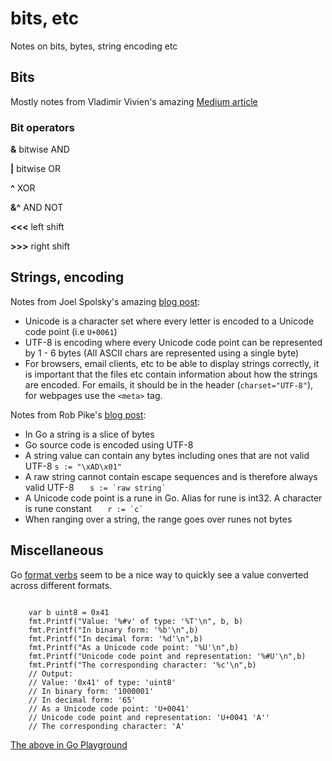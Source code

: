 # bits, etc
Notes on bits, bytes, string encoding etc

## Bits

Mostly notes from Vladimir Vivien's amazing [Medium article](https://medium.com/learning-the-go-programming-language/bit-hacking-with-go-e0acee258827)

### Bit operators

**&** bitwise AND

**|** bitwise OR

**^** XOR

**&^** AND NOT

**<<<** left shift

**>>>** right shift


## Strings, encoding

Notes from Joel Spolsky's amazing [blog post](https://www.joelonsoftware.com/2003/10/08/the-absolute-minimum-every-software-developer-absolutely-positively-must-know-about-unicode-and-character-sets-no-excuses/):

- Unicode is a character set where every letter is encoded to a Unicode code point (i.e `U+0061`)
- UTF-8 is encoding where every Unicode code point can be represented by 1 - 6 bytes (All ASCII chars are represented using a single byte)
- For browsers, email clients, etc to be able to display strings correctly, it is important that the files etc contain information about how the strings are encoded. For emails, it should be in the header (`charset="UTF-8"`), for webpages use the `<meta>` tag.

Notes from Rob Pike's [blog post](https://blog.golang.org/strings):

- In Go a string is a slice of bytes
- Go source code is encoded using UTF-8
- A string value can contain any bytes including ones that are not valid UTF-8 ```s := "\xAD\x01"```
- A raw string cannot contain escape sequences and is therefore always valid UTF-8 ``    s := `raw string`    ``
- A Unicode code point is a rune in Go. Alias for rune is int32. A character is rune constant ``    r := `c`    ``
- When ranging over a string, the range goes over runes not bytes

## Miscellaneous

Go [format verbs](https://golang.org/pkg/fmt/) seem to be a nice way to quickly see a value converted across different formats.

```

    var b uint8 = 0x41
    fmt.Printf("Value: '%#v' of type: '%T'\n", b, b)
    fmt.Printf("In binary form: '%b'\n",b)
    fmt.Printf("In decimal form: '%d'\n",b)
    fmt.Printf("As a Unicode code point: '%U'\n",b)
    fmt.Printf("Unicode code point and representation: '%#U'\n",b)
    fmt.Printf("The corresponding character: '%c'\n",b)
    // Output:
    // Value: '0x41' of type: 'uint8'
    // In binary form: '1000001'
    // In decimal form: '65'
    // As a Unicode code point: 'U+0041'
    // Unicode code point and representation: 'U+0041 'A''
    // The corresponding character: 'A'

```
[The above in Go Playground](https://play.golang.org/p/6I6RDt_Es26)
